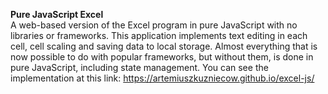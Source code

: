 <strong>Pure JavaScript Excel</strong> <br/>
A web-based version of the Excel program in pure JavaScript with no libraries or frameworks.
This application implements text editing in each cell, cell scaling and saving data to local storage.
Almost everything that is now possible to do with popular frameworks, but without them, is done in pure JavaScript, including state management.
You can see the implementation at this link:
https://artemiuszkuzniecow.github.io/excel-js/
